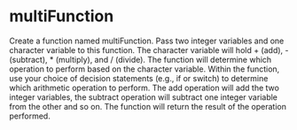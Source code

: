 # multiFunction
Create a function named multiFunction.  Pass two integer variables and one character variable to this function.  The character variable will hold + (add), - (subtract), * (multiply), and / (divide).  The function will determine which operation to perform based on the character variable.  Within the function, use your choice of decision statements (e.g., if or switch) to determine which arithmetic operation to perform.  The add operation will add the two integer variables, the subtract operation will subtract one integer variable from the other and so on.  The function will return the result of the operation performed.

